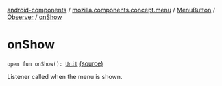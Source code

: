 [android-components](../../../index.md) / [mozilla.components.concept.menu](../../index.md) / [MenuButton](../index.md) / [Observer](index.md) / [onShow](./on-show.md)

# onShow

`open fun onShow(): `[`Unit`](https://kotlinlang.org/api/latest/jvm/stdlib/kotlin/-unit/index.html) [(source)](https://github.com/mozilla-mobile/android-components/blob/master/components/concept/menu/src/main/java/mozilla/components/concept/menu/MenuButton.kt#L40)

Listener called when the menu is shown.

